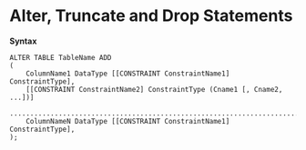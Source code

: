 # Alter, Truncate and Drop Statements

**Syntax**

```
ALTER TABLE TableName ADD
(
    ColumnName1 DataType [[CONSTRAINT ConstraintName1] ConstraintType],
    [[CONSTRAINT ConstraintName2] ConstraintType (Cname1 [, Cname2, ...])]
    ........................................................................
    ColumnNameN DataType [[CONSTRAINT ConstraintName1] ConstraintType],
);
```